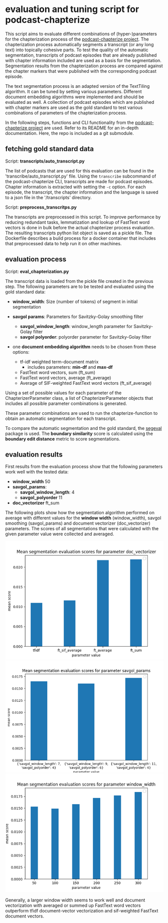 # evaluation and tuning script for podcast-chapterize

This script aims to evaluate different combinations of (hyper-)parameters for the chapterization process of the [podcast-chapterize project](https://github.com/stereolith/podcast-chapterize/). The chapterization process automatically segments a transcript (or any long text) into topically cohesive parts. To test the quality of the automatic segmentation, transcripts of podcast episodes that are already published with chapter information included are used as a basis for the segmentation. Segmentation results from the chapterization process are compared against the chapter markers that were published with the corresponding podcast episode.

The text segmentation process is an adapted version of the TextTiling algorithm. It can be tuned by setting various parameters. Different document embedding algorithms were implemented and should be evaluated as well. A collection of podcast episodes which are published with chapter markers are used as the gold standard to test various combinations of parameters of the chapterization process.

In the following steps, functions and CLI functionality from the [podcast-chapterize project](https://github.com/stereolith/podcast-chapterize/) are used. Refer to its README for an in-depth documentation. Here, the repo is included as a git submodule.

## fetching gold standard data

Script: **transcripts/auto_transcript.py**

The list of podcasts that are used for this evaluation can be found in the 'transcribe/auto_transcript.py' file.
Using the `transcribe` subcommand of the podcast-chapterize CLI, transcripts are made for podcast episodes. Chapter information is extracted with setting the `-c` option. For each episode, the transcript, the chapter information and the language is saved to a json file in the '/transcripts' directory.

Script: **preprocess_transcritps.py**

The transcripts are preprocessed in this script. To improve performance by reducing redundant tasks, lemmatization and lookup of FastText word vectors is done in bulk before the actual chapterizer process evaluation. The resulting transcripts python list object is saved as a pickle file. The Dockerfile describes a build process for a docker container that includes that preprocessed data to help run it on other machines.

## evaluation process

Script: **eval_chapterization.py**

The transcript data is loaded from the pickle file created in the previous step. 
The following parameters are to be tested and evaluated using the gold standard data:

- **window_width**: Size (number of tokens) of segment in initial segmentation
- **savgol params**: Parameters for Savitzky-Golay smoothing filter 
    - **savgol_window_length**: window_length parameter for Savitzky-Golay filter
    - **savgol polyorder**: polyorder parameter for Savitzky-Golay filter

- one **document embedding algorithm** needs to be chosen from these options:
    - tf-idf weighted term-document matrix
        - includes parameters: **min-df** and **max-df**
    - FastText word vectors, sum (ft_sum)
    - FastText word vectors, average (ft_average)
    - Average of SIF-weighted FastText word vectors (ft_sif_average)

Using a set of possible values for each parameter of the ChapterizerParameter class, a list of ChapterizerParameter objects that includes all possible parameter combinations is generated.

These parameter combinations are used to run the chapterize-function to obtain an automatic segmentation for each transcript.

To compare the automatic segmentation and the gold standard, the [segeval](https://segeval.readthedocs.io/en/latest/) package is used. The **boundary similarity** score is calculated using the **boundary edit distance** metric to score segmentations.

## evaluation results
First results from the evaluation process show that the following parameters work well with the tested data:
- **window_width** 50
- **savgol_params**:
    - **savgol_window_length**: 4
    - **savgol_polyorder** 11
- **doc_vectorizer** ft_sum

The following plots show how the segmentation algorithm performed on average with different values for the __window width__ (window_width), savgol smoothing (savgol_params) and document vectorizer (doc_vectorizer) parameters. The scores of all segmentations that were calculated with the given parameter value were collected and averaged.

![](doc_files/eval_doc_vectorizer.png)
![](doc_files/eval_savgol_params.png)
![](doc_files/eval_window_width.png)

Generally, a larger window width seems to work well and document vectorization with averaged or summed up FastText word vectors outperform tfidf document-vector vectorization and sif-weighted FastText document vectors.

